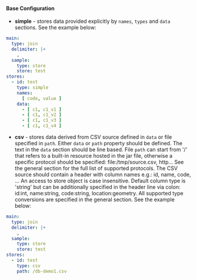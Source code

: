 #### Base Configuration

* **simple** - stores data provided explicitly by `names`, `types` and `data` sections. See the example below:
```yaml
main:
  type: join
  delimiter: |+ 
    ,
  sample:
    type: store
    store: test
stores:
  - id: test
    type: simple
    names:
      [ code, value ]
    data:
      - [ c1, c1_v1 ]
      - [ c1, c1_v2 ]
      - [ c1, c1_v3 ]
      - [ c1, c1_v4 ]
```

* **csv** - stores data derived from CSV source defined in `data` or file specified in `path`. Either `data` or `path` property should be defined. The text in the `data` section should be line based. File `path` can start from '/' that refers to a built-in resource hosted in the jar file, otherwise a specific protocol should be specified: file:/tmp/source.csv, http... See the general section for the full list of supported protocols. The CSV source should contain a header with column names e.g.: id, name, code, ... An access to store object is case insensitive. Default column type is 'string' but can be additionally specified in the header line via colon: id:int, name:string, code:string, location:geometry. All supported type conversions are specified in the general section. See the example below:
```yaml
main:
  type: join
  delimiter: |+ 
    ,
  sample:
    type: store
    store: test
stores:
  - id: test
    type: csv
    path: /db-demo1.csv
```